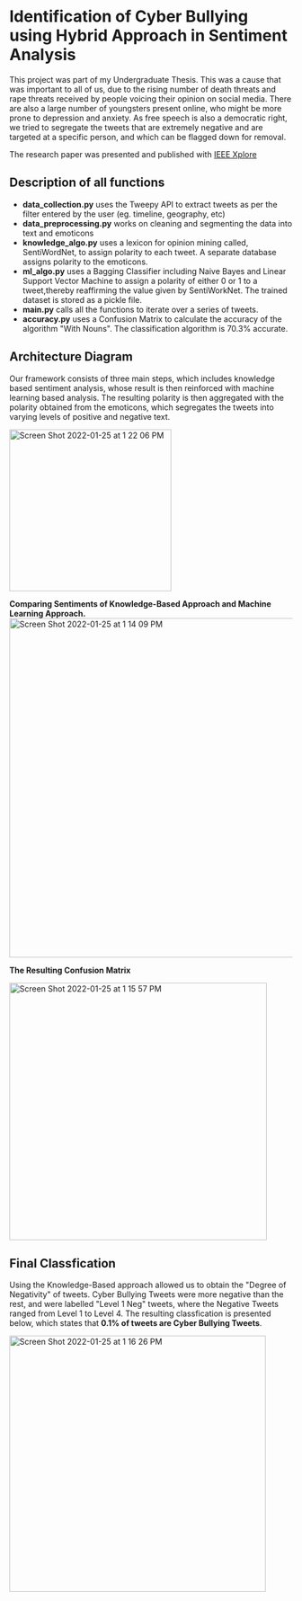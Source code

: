 # Identification of Cyber Bullying using Hybrid Approach in Sentiment Analysis

This project was part of my Undergraduate Thesis. This was a cause that was important to all of us, due to the rising number of death threats and rape threats received by people voicing their opinion on social media. There are also a large number of youngsters present online, who might be more prone to depression and anxiety. As free speech is also a democratic right, we tried to segregate the tweets that are extremely negative and are targeted at a specific person, and which can be flagged down for removal.

The research paper was presented and published with [IEEE Xplore](https://ieeexplore.ieee.org/document/9001476)

## Description of all functions

* **data_collection.py** uses the Tweepy API to extract tweets as per the filter entered by the user (eg. timeline, geography, etc)
* **data_preprocessing.py** works on cleaning and segmenting the data into text and emoticons
* **knowledge_algo.py** uses a lexicon for opinion mining called, SentiWordNet, to assign polarity to each tweet. A separate database assigns polarity to the emoticons.
* **ml_algo.py** uses a Bagging Classifier including Naive Bayes and Linear Support Vector Machine to assign a polarity of either 0 or 1 to a tweet,thereby reaffirming the value given by SentiWorkNet. The trained dataset is stored as a pickle file.
* **main.py** calls all the functions to iterate over a series of tweets.
* **accuracy.py** uses a Confusion Matrix to calculate the accuracy of the algorithm "With Nouns". The classification algorithm is 70.3% accurate.



## Architecture Diagram

Our framework consists of three main steps, which includes knowledge based sentiment analysis, whose result is then reinforced with machine learning based analysis. The resulting polarity is then aggregated with the polarity obtained from the emoticons, which segregates the tweets into varying levels of positive and negative text.

<img width="288" alt="Screen Shot 2022-01-25 at 1 22 06 PM" src="https://user-images.githubusercontent.com/22598639/151062134-e685da95-c195-4e5b-8456-9c61343b4e3a.png">


**Comparing Sentiments of Knowledge-Based Approach and Machine Learning Approach.**
<img width="604" alt="Screen Shot 2022-01-25 at 1 14 09 PM" src="https://user-images.githubusercontent.com/22598639/151060854-be6aa6e5-00fa-4b9d-912f-0ceb105aa53d.png">


**The Resulting Confusion Matrix**

<img width="458" alt="Screen Shot 2022-01-25 at 1 15 57 PM" src="https://user-images.githubusercontent.com/22598639/151061079-20e49ebf-7903-4bfd-ba1b-4299a878756d.png">



## Final Classfication

Using the Knowledge-Based approach allowed us to obtain the "Degree of Negativity" of tweets. Cyber Bullying Tweets were more negative than the rest, and were labelled "Level 1 Neg" tweets, where the Negative Tweets ranged from Level 1 to Level 4. 
The resulting classfication is presented below, which states that **0.1% of tweets are Cyber Bullying Tweets**.

<img width="456" alt="Screen Shot 2022-01-25 at 1 16 26 PM" src="https://user-images.githubusercontent.com/22598639/151062001-5f28cc61-224d-48d3-b99c-c8fee42d3bc0.png">

